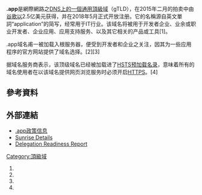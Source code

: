 **.app**是網際網路之[DNS上的一個](https://zh.wikipedia.org/wiki/DNS "wikilink")[通用頂級域](../Page/通用頂級域.md "wikilink")（gTLD），在2015年二月的拍卖中由[谷歌以](https://zh.wikipedia.org/wiki/谷歌 "wikilink")2.5亿美元获得，并在2018年5月正式开放注册。它的名稱源自英文單詞“application”的简写，经常用于IT行业。该域名将被用于开发者企业、业余或职业开发者、企业应用、应用支持服务、以及其它相关的产品或工具\[1\]。

.app域名甫一被加载入根服务器，便受到开发者和企业之关注，因其为一些应用程序的官方网站提供了域名选择。\[2\]\[3\]

据域名服务商表示，该顶级域名已经被加载进了[HSTS预加载名录](https://zh.wikipedia.org/wiki/HSTS "wikilink")，意味着所有的域名使用者在以该域名提供网页浏览服务时必须开启[HTTPS](https://zh.wikipedia.org/wiki/HTTPS "wikilink")。\[4\]

## 參考資料

<references />

## 外部連結

  - [.app政策信息](https://newgtlds.icann.org/sites/default/files/applicants/23may13/gac-advice-response-1-1138-33325-en.pdf)
  - [Sunrise
    Details](https://newgtlds.icann.org/en/program-status/sunrise-claims-periods/app)
  - [Delegation Readiness
    Report](https://www.iana.org/reports/tld-transfers/gtld-readiness-1-1138-33325.pdf)

[Category:頂級域](https://zh.wikipedia.org/wiki/Category:頂級域 "wikilink")

1.
2.
3.
4.